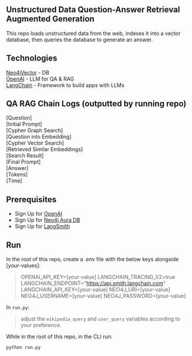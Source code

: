 ## Unstructured Data Question-Answer Retrieval Augmented Generation

This repo loads unstructured data from the web, indexes it into a vector database, then queries the database to generate an answer.

## Technologies

[Neo4jVector](https://python.langchain.com/v0.2/docs/integrations/vectorstores/neo4jvector/) - DB  
[OpenAI](https://openai.com/) - LLM for QA & RAG  
[LangChain](https://www.langchain.com/) - Framework to build apps with LLMs  

## QA RAG Chain Logs (outputted by running repo)

[Question]  
[Initial Prompt]  
[Cypher Graph Search]  
[Question into Embedding]  
[Cypher Vector Search]  
[Retrieved Similar Embeddings]  
[Search Result]  
[Final Prompt]  
[Answer]  
[Tokens]  
[Time]  

## Prerequisites

- Sign Up for [OpenAI](https://platform.openai.com/docs/quickstart/account-setup) 
- Sign Up for [Neo4j Aura DB](https://neo4j.com/cloud/platform/aura-graph-database)
- Sign Up for [LangSmith](https://python.langchain.com/v0.1/docs/get_started/quickstart/#langsmith)

## Run

In the root of this repo, create a .env file with the below keys alongside [your-values]:

> OPENAI_API_KEY=[your-value]
> LANGCHAIN_TRACING_V2=true
> LANGCHAIN_ENDPOINT="https://api.smith.langchain.com"
> LANGCHAIN_API_KEY=[your-value]
> NEO4J_URI=[your-value]
> NEO4J_USERNAME=[your-value]
> NEO4J_PASSWORD=[your-value]

In `run.py`:
> adjust the `wikipedia_query` and `user_query` variables according to your preference.

While in the root of this repo, in the CLI run:

```python run.py```